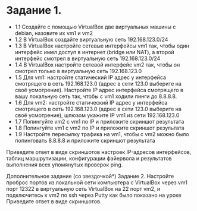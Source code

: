 # Задание 1.
* 1.1 Создайте с помощью VirtualBox две виртуальных машины с debian, назовите их vm1 и vm2
* 1.2 В VirtualBox создайте виртуальную сеть 192.168.123.0/24
* 1.3 В VirtualBox настройте сетевые интерфейсы vm1 так, чтобы один интерфейс имел доступ в интернет (bridge или NAT), 
а второй интерфейс смотрел в виртуальную сеть 192.168.123.0/24
* 1.4 В VirtualBox настройте сетевой интерфейс vm2 так, чтобы он смотрел только в виртуальную сеть 192.168.123.0
* 1.5 Для vm1: настройте статический IP адрес у интерфейса смотрящего в сеть 192.168.123.0 (адрес в сети 123.0 выберите
на своё усмотрение). Настройте IP адрес интерфейса смотрящего в вашу локальную сеть так, чтобы c vm1 ходили пинги 
до 8.8.8.8.
* 1.6 Для vm2: настройте статический IP адрес у интерфейса смотрящего в сеть 192.168.123.0 
(адрес в сети 123.0 выберите на своё усмотрение), шлюзом укажите IP vm1 из сети 192.168.123.0
* 1.7 Попингуйте vm2 с vm1 по IP и приложите скриншот результата
* 1.8 Попингуйте vm1 с vm2 по IP и приложите скриншот результата
* 1.9 Настройте пересылку трафика на vm1, чтобы с vm2 можно было попинговать 8.8.8.8 и приложите скриншот результата

Приведите ответ в виде скриншотов настроек IP-адресов интерфейсов, таблиц маршрутизации, конфигурации файервола и 
результатов выполнения всех упомянутых проверок ping.

Дополнительное задание (со звездочкой*)
Задание 2.
Настройте проброс портов из локальной сети компьютера с VirtualBox через vm1 порт 12322 в виртуальную сеть VirtualBox 
на 22 порт vm2, и подключитесь к vm2 по ssh через Putty как было показано на уроке Приведите ответ в виде скриншотов.